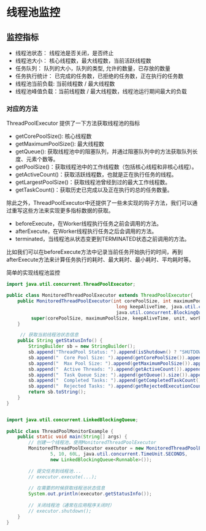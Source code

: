 # 线程池监控

## 监控指标

- 线程池状态： 线程池是否关闭，是否终止
- 线程池大小： 核心线程数，最大线程数，当前活跃线程数
- 任务队列： 队列的大小，队列的类型, 允许的数量，已存放的数量
- 任务执行统计： 已完成的任务数，已拒绝的任务数，正在执行的任务数
- 线程池当前负载: 当前线程数 / 最大线程数
- 线程池峰值负载：当前线程数 / 最大线程数，线程池运行期间最大的负载

### 对应的方法

ThreadPoolExecutor 提供了一下方法获取线程池的指标

- getCorePoolSize(): 核心线程数
- getMaximumPoolSize(): 最大线程数
- getQueue(): 获取线程池中的阻塞队列，并通过阻塞队列中的方法获取队列长度、元素个数等。
- getPoolSize()：获取线程池中的工作线程数（包括核心线程和非核心线程）。
- getActiveCount()：获取活跃线程数，也就是正在执行任务的线程。
- getLargestPoolSize()：获取线程池曾经到过的最大工作线程数。
- getTaskCount()：获取历史已完成以及正在执行的总的任务数量。

除此之外，ThreadPoolExecutor中还提供了一些未实现的钩子方法，我们可以通过重写这些方法来实现更多指标数据的获取。

- beforeExecute，在Worker线程执行任务之前会调用的方法。
- afterExecute，在Worker线程执行任务之后会调用的方法。
- terminated，当线程池从状态变更到TERMINATED状态之前调用的方法。

比如我们可以在beforeExecute方法中记录当前任务开始执行的时间，再到afterExecute方法来计算任务执行的耗时、最大耗时、最小耗时、平均耗时等。

简单的实现线程池监控

```java
import java.util.concurrent.ThreadPoolExecutor;

public class MonitoredThreadPoolExecutor extends ThreadPoolExecutor{
    public MonitoredThreadPoolExecutor(int corePoolSize, int maximumPoolSize,
                                        long keepAliveTime, java.util.concurrent.TimeUnit unit, 
                                        java.util.concurrent.BlockingQueue<Runnable> workQueue){
         super(corePoolSize, maximumPoolSize, keepAliveTime, unit, workQueue);                                      
    }

     // 获取当前线程池状态信息  
    public String getStatusInfo() {  
        StringBuilder sb = new StringBuilder();  
        sb.append("ThreadPool Status: ").append(isShutdown() ? "SHUTDOWN" : "RUNNING").append("\n");  
        sb.append("  Core Pool Size: ").append(getCorePoolSize()).append("\n");  
        sb.append("  Max Pool Size: ").append(getMaximumPoolSize()).append("\n");  
        sb.append("  Active Threads: ").append(getActiveCount()).append("\n");  
        sb.append("  Task Queue Size: ").append(getQueue().size()).append("\n");  
        sb.append("  Completed Tasks: ").append(getCompletedTaskCount()).append("\n");  
        sb.append("  Rejected Tasks: ").append(getRejectedExecutionCount()).append("\n");  
        return sb.toString();  
    }  
}


import java.util.concurrent.LinkedBlockingQueue;  
  
public class ThreadPoolMonitorExample {  
    public static void main(String[] args) {  
        // 创建一个线程池，使用MonitoredThreadPoolExecutor  
        MonitoredThreadPoolExecutor executor = new MonitoredThreadPoolExecutor(  
                5, 10, 60L, java.util.concurrent.TimeUnit.SECONDS,  
                new LinkedBlockingQueue<Runnable>());  
  
        // 提交任务到线程池...  
        // executor.execute(...);  
  
        // 在需要的时候获取线程池状态信息  
        System.out.println(executor.getStatusInfo());  
  
        // 关闭线程池（通常在应用程序关闭时）  
        // executor.shutdown();  
    }  
}

```


